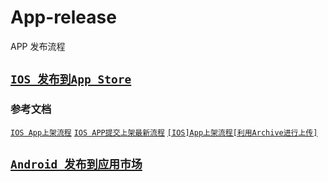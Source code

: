 # App-release

APP 发布流程

## [`IOS 发布到App Store`](IOS.md)


### 参考文档

[`IOS App上架流程`](http://www.cnblogs.com/496668219long/p/4603791.html) [`IOS APP提交上架最新流程`](http://www.cocoachina.com/bbs/read.php?tid=330302) [`[IOS]App上架流程[利用Archive进行上传]`](http://www.jianshu.com/p/391f6102b4fb)

## [`Android 发布到应用市场`](Android.md)
